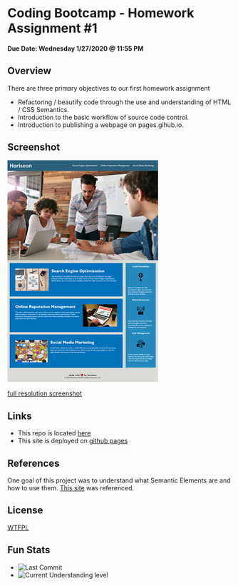 # Coding Bootcamp - Homework Assignment #1
#### Due Date: Wednesday 1/27/2020 @ 11:55 PM
## Overview
There are three primary objectives to our first homework assignment
* Refactoring / beautify code through the use and understanding of HTML / CSS Semantics.
* Introduction to the basic workflow of source code control.
* Introduction to publishing a webpage on pages.gihub.io.

## Screenshot
![screenshot](assets/images/screenshot25.jpg)

[full resolution screenshot](assets/images/screenshot.jpg)

## Links
* This repo is located [here](https://github.com/jonesjsc/homework1)
* This site is deployed on [github pages](https://jonesjsc.github.io/homework1/)

## References
One goal of this project was to understand what Semantic Elements are and how to use them.  [This site](https://www.w3schools.com/html/html5_semantic_elements.asp) was referenced.

## License
[WTFPL](https://choosealicense.com/licenses/wtfpl/)

## Fun Stats
* ![Last Commit](https://img.shields.io/github/last-commit/jonesjsc/homework1)
* ![Current Understanding level](https://img.shields.io/badge/Understanding%20Level-Gettin%20There-yellow)
